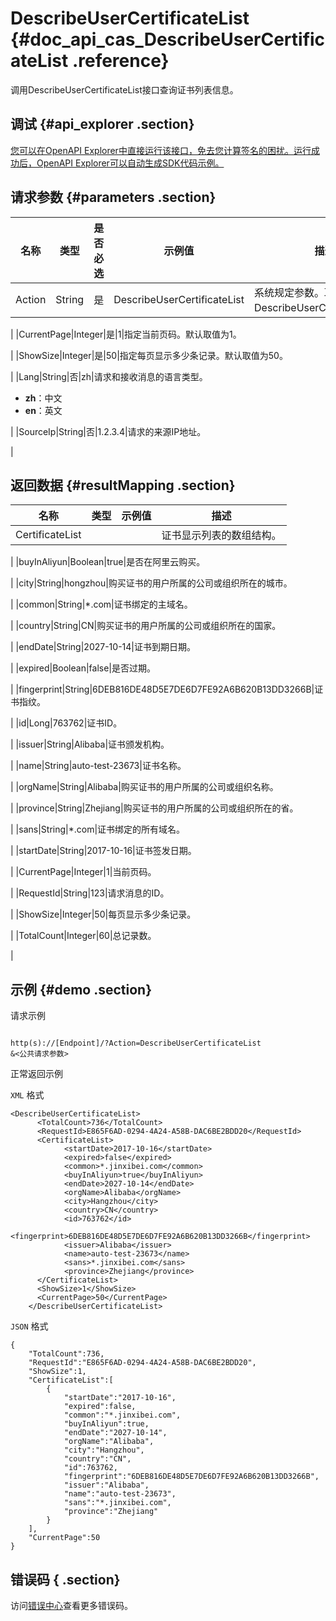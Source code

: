 # DescribeUserCertificateList {#doc_api_cas_DescribeUserCertificateList .reference}

调用DescribeUserCertificateList接口查询证书列表信息。

## 调试 {#api_explorer .section}

[您可以在OpenAPI Explorer中直接运行该接口，免去您计算签名的困扰。运行成功后，OpenAPI Explorer可以自动生成SDK代码示例。](https://api.aliyun.com/#product=cas&api=DescribeUserCertificateList&type=RPC&version=2018-07-13)

## 请求参数 {#parameters .section}

|名称|类型|是否必选|示例值|描述|
|--|--|----|---|--|
|Action|String|是|DescribeUserCertificateList|系统规定参数。取值：DescribeUserCertificateList。

 |
|CurrentPage|Integer|是|1|指定当前页码。默认取值为1。

 |
|ShowSize|Integer|是|50|指定每页显示多少条记录。默认取值为50。

 |
|Lang|String|否|zh|请求和接收消息的语言类型。

 -   **zh**：中文
-   **en**：英文

 |
|SourceIp|String|否|1.2.3.4|请求的来源IP地址。

 |

## 返回数据 {#resultMapping .section}

|名称|类型|示例值|描述|
|--|--|---|--|
|CertificateList| | |证书显示列表的数组结构。

 |
|buyInAliyun|Boolean|true|是否在阿里云购买。

 |
|city|String|hongzhou|购买证书的用户所属的公司或组织所在的城市。

 |
|common|String|\*.com|证书绑定的主域名。

 |
|country|String|CN|购买证书的用户所属的公司或组织所在的国家。

 |
|endDate|String|2027-10-14|证书到期日期。

 |
|expired|Boolean|false|是否过期。

 |
|fingerprint|String|6DEB816DE48D5E7DE6D7FE92A6B620B13DD3266B|证书指纹。

 |
|id|Long|763762|证书ID。

 |
|issuer|String|Alibaba|证书颁发机构。

 |
|name|String|auto-test-23673|证书名称。

 |
|orgName|String|Alibaba|购买证书的用户所属的公司或组织名称。

 |
|province|String|Zhejiang|购买证书的用户所属的公司或组织所在的省。

 |
|sans|String|\*.com|证书绑定的所有域名。

 |
|startDate|String|2017-10-16|证书签发日期。

 |
|CurrentPage|Integer|1|当前页码。

 |
|RequestId|String|123|请求消息的ID。

 |
|ShowSize|Integer|50|每页显示多少条记录。

 |
|TotalCount|Integer|60|总记录数。

 |

## 示例 {#demo .section}

请求示例

``` {#request_demo}

http(s)://[Endpoint]/?Action=DescribeUserCertificateList
&<公共请求参数>

```

正常返回示例

`XML` 格式

``` {#xml_return_success_demo}
<DescribeUserCertificateList>
	  <TotalCount>736</TotalCount>
	  <RequestId>E865F6AD-0294-4A24-A58B-DAC6BE2BDD20</RequestId>
	  <CertificateList>
		    <startDate>2017-10-16</startDate>
		    <expired>false</expired>
		    <common>*.jinxibei.com</common>
		    <buyInAliyun>true</buyInAliyun>
		    <endDate>2027-10-14</endDate>
		    <orgName>Alibaba</orgName>
		    <city>Hangzhou</city>
		    <country>CN</country>
		    <id>763762</id>
		    <fingerprint>6DEB816DE48D5E7DE6D7FE92A6B620B13DD3266B</fingerprint>
		    <issuer>Alibaba</issuer>
		    <name>auto-test-23673</name>
		    <sans>*.jinxibei.com</sans>
		    <province>Zhejiang</province>
	  </CertificateList>
	  <ShowSize>1</ShowSize>
	  <CurrentPage>50</CurrentPage>
    </DescribeUserCertificateList>
```

`JSON` 格式

``` {#json_return_success_demo}
{
	"TotalCount":736,
	"RequestId":"E865F6AD-0294-4A24-A58B-DAC6BE2BDD20",
	"ShowSize":1,
	"CertificateList":[
		{
			"startDate":"2017-10-16",
			"expired":false,
			"common":"*.jinxibei.com",
			"buyInAliyun":true,
			"endDate":"2027-10-14",
			"orgName":"Alibaba",
			"city":"Hangzhou",
			"country":"CN",
			"id":763762,
			"fingerprint":"6DEB816DE48D5E7DE6D7FE92A6B620B13DD3266B",
			"issuer":"Alibaba",
			"name":"auto-test-23673",
			"sans":"*.jinxibei.com",
			"province":"Zhejiang"
		}
	],
	"CurrentPage":50
}
```

## 错误码 { .section}

访问[错误中心](https://error-center.aliyun.com/status/product/cas)查看更多错误码。

